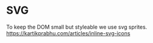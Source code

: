 
# SVG
To keep the DOM small but styleable we use svg sprites.
https://kartikprabhu.com/articles/inline-svg-icons

